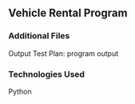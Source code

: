 ## Vehicle Rental Program

### Additional Files

Output Test Plan: program output

### Technologies Used

Python
